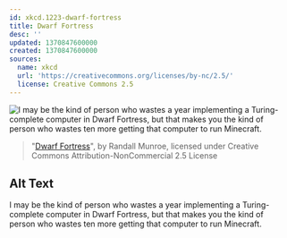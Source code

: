 ```yaml
---
id: xkcd.1223-dwarf-fortress
title: Dwarf Fortress
desc: ''
updated: 1370847600000
created: 1370847600000
sources:
  name: xkcd
  url: 'https://creativecommons.org/licenses/by-nc/2.5/'
  license: Creative Commons 2.5
---
```

![I may be the kind of person who wastes a year implementing a Turing-complete computer in Dwarf Fortress, but that makes you the kind of person who wastes ten more getting that computer to run Minecraft.](https://imgs.xkcd.com/comics/dwarf_fortress.png)
> "[Dwarf Fortress](https://xkcd.com/1223/)", by Randall Munroe, licensed under Creative Commons Attribution-NonCommercial 2.5 License

## Alt Text
I may be the kind of person who wastes a year implementing a Turing-complete computer in Dwarf Fortress, but that makes you the kind of person who wastes ten more getting that computer to run Minecraft.
